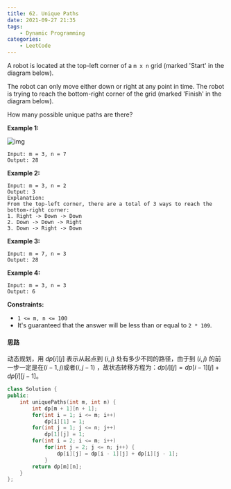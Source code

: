 ```yaml
---
title: 62. Unique Paths
date: 2021-09-27 21:35
tags:
    - Dynamic Programming
categories:
    - LeetCode
---
```


A robot is located at the top-left corner of a `m x n` grid (marked 'Start' in the diagram below).

The robot can only move either down or right at any point in time. The robot is trying to reach the bottom-right corner of the grid (marked 'Finish' in the diagram below).

How many possible unique paths are there?

**Example 1:**

![img](https://assets.leetcode.com/uploads/2018/10/22/robot_maze.png)

```
Input: m = 3, n = 7
Output: 28
```

**Example 2:**

```
Input: m = 3, n = 2
Output: 3
Explanation:
From the top-left corner, there are a total of 3 ways to reach the bottom-right corner:
1. Right -> Down -> Down
2. Down -> Down -> Right
3. Down -> Right -> Down
```

**Example 3:**

```
Input: m = 7, n = 3
Output: 28
```

**Example 4:**

```
Input: m = 3, n = 3
Output: 6
```

**Constraints:**

- `1 <= m, n <= 100`
- It's guaranteed that the answer will be less than or equal to `2 * 109`.

#### 思路

动态规划，用 $dp[i][j]$ 表示从起点到 $(i, j)$ 处有多少不同的路径，由于到 $(i, j)$ 的前一步一定是在$(i-1, j)$或者$(i, j-1)$ ，故状态转移方程为：$dp[i][j] = dp[i - 1][j] + dp[i][j - 1]$。

```c++
class Solution {
public:
    int uniquePaths(int m, int n) {
        int dp[m + 1][n + 1];
        for(int i = 1; i <= m; i++)
            dp[i][1] = 1;
        for(int j = 1; j <= n; j++)
            dp[1][j] = 1;
        for(int i = 2; i <= m; i++)
            for(int j = 2; j <= n; j++) {
                dp[i][j] = dp[i - 1][j] + dp[i][j - 1];
            }
        return dp[m][n];
    }
};
```




